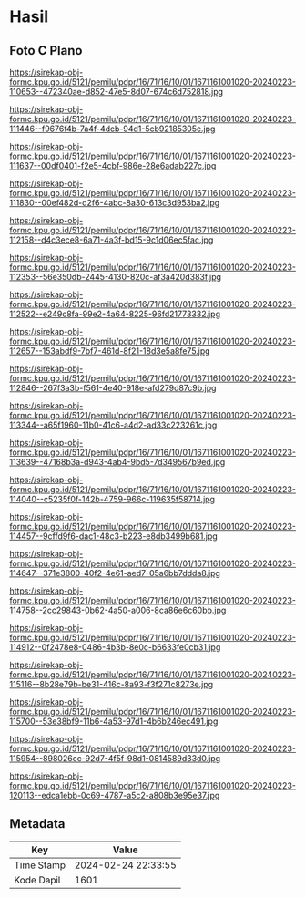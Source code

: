 # Hasil

## Foto C Plano

https://sirekap-obj-formc.kpu.go.id/5121/pemilu/pdpr/16/71/16/10/01/1671161001020-20240223-110653--472340ae-d852-47e5-8d07-674c6d752818.jpg

https://sirekap-obj-formc.kpu.go.id/5121/pemilu/pdpr/16/71/16/10/01/1671161001020-20240223-111446--f9676f4b-7a4f-4dcb-94d1-5cb92185305c.jpg

https://sirekap-obj-formc.kpu.go.id/5121/pemilu/pdpr/16/71/16/10/01/1671161001020-20240223-111637--00df0401-f2e5-4cbf-986e-28e6adab227c.jpg

https://sirekap-obj-formc.kpu.go.id/5121/pemilu/pdpr/16/71/16/10/01/1671161001020-20240223-111830--00ef482d-d2f6-4abc-8a30-613c3d953ba2.jpg

https://sirekap-obj-formc.kpu.go.id/5121/pemilu/pdpr/16/71/16/10/01/1671161001020-20240223-112158--d4c3ece8-6a71-4a3f-bd15-9c1d06ec5fac.jpg

https://sirekap-obj-formc.kpu.go.id/5121/pemilu/pdpr/16/71/16/10/01/1671161001020-20240223-112353--56e350db-2445-4130-820c-af3a420d383f.jpg

https://sirekap-obj-formc.kpu.go.id/5121/pemilu/pdpr/16/71/16/10/01/1671161001020-20240223-112522--e249c8fa-99e2-4a64-8225-96fd21773332.jpg

https://sirekap-obj-formc.kpu.go.id/5121/pemilu/pdpr/16/71/16/10/01/1671161001020-20240223-112657--153abdf9-7bf7-461d-8f21-18d3e5a8fe75.jpg

https://sirekap-obj-formc.kpu.go.id/5121/pemilu/pdpr/16/71/16/10/01/1671161001020-20240223-112846--267f3a3b-f561-4e40-918e-afd279d87c9b.jpg

https://sirekap-obj-formc.kpu.go.id/5121/pemilu/pdpr/16/71/16/10/01/1671161001020-20240223-113344--a65f1960-11b0-41c6-a4d2-ad33c223261c.jpg

https://sirekap-obj-formc.kpu.go.id/5121/pemilu/pdpr/16/71/16/10/01/1671161001020-20240223-113639--47168b3a-d943-4ab4-9bd5-7d349567b9ed.jpg

https://sirekap-obj-formc.kpu.go.id/5121/pemilu/pdpr/16/71/16/10/01/1671161001020-20240223-114040--c5235f0f-142b-4759-966c-119635f58714.jpg

https://sirekap-obj-formc.kpu.go.id/5121/pemilu/pdpr/16/71/16/10/01/1671161001020-20240223-114457--9cffd9f6-dac1-48c3-b223-e8db3499b681.jpg

https://sirekap-obj-formc.kpu.go.id/5121/pemilu/pdpr/16/71/16/10/01/1671161001020-20240223-114647--371e3800-40f2-4e61-aed7-05a6bb7ddda8.jpg

https://sirekap-obj-formc.kpu.go.id/5121/pemilu/pdpr/16/71/16/10/01/1671161001020-20240223-114758--2cc29843-0b62-4a50-a006-8ca86e6c60bb.jpg

https://sirekap-obj-formc.kpu.go.id/5121/pemilu/pdpr/16/71/16/10/01/1671161001020-20240223-114912--0f2478e8-0486-4b3b-8e0c-b6633fe0cb31.jpg

https://sirekap-obj-formc.kpu.go.id/5121/pemilu/pdpr/16/71/16/10/01/1671161001020-20240223-115116--8b28e79b-be31-416c-8a93-f3f271c8273e.jpg

https://sirekap-obj-formc.kpu.go.id/5121/pemilu/pdpr/16/71/16/10/01/1671161001020-20240223-115700--53e38bf9-11b6-4a53-97d1-4b6b246ec491.jpg

https://sirekap-obj-formc.kpu.go.id/5121/pemilu/pdpr/16/71/16/10/01/1671161001020-20240223-115954--898026cc-92d7-4f5f-98d1-0814589d33d0.jpg

https://sirekap-obj-formc.kpu.go.id/5121/pemilu/pdpr/16/71/16/10/01/1671161001020-20240223-120113--edca1ebb-0c69-4787-a5c2-a808b3e95e37.jpg


## Metadata

| Key        | Value               |
| ---------- | ------------------- |
| Time Stamp | 2024-02-24 22:33:55 |
| Kode Dapil | 1601                |



